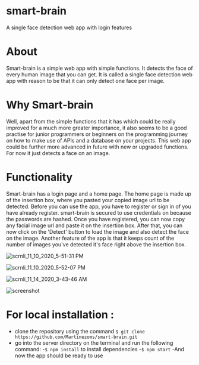 # smart-brain
A single face detection web app with login features

# About
  Smart-brain is a simple web app with simple functions. It detects the face of every human image that you can get. It is called a single face detection web app with reason to be that it can only detect one face per image.
  
# Why Smart-brain
  Well, apart from the simple functions that it has which could be really improved for a much more greater importance, it also seems  to be a good practise for junior programmers or beginners on the programming journey on how to make use of APIs and a database on your projects. This web app could be further more advanced in future with new or upgraded functions. For now it just detects a face on an image.
  
# Functionality
  Smart-brain has a login page and a home page. The home page is made up of the insertion box, where you pasted your copied image url to be detected. Before you can use the app, you have to register or sign in of you have already register. smart-brain is secured to use credentials on because the passwords are hashed. Once you have registered, you can now copy any facial image url and paste it on the insertion box. After that, you can now click on the 'Detect' button to load the image and also detect the face on the image. Another feature of the app is that it keeps count of the number of images you've detected it's face right above the insertion box.
  
  ![scrnli_11_10_2020_5-51-31 PM](https://user-images.githubusercontent.com/65704793/99138701-caf1da00-2632-11eb-9a27-506603458a3c.png)
 
  
  ![scrnli_11_10_2020_5-52-07 PM](https://user-images.githubusercontent.com/65704793/99138872-4607c000-2634-11eb-90ee-5dbb0b2fb686.png)
  
  
  ![scrnli_11_14_2020_3-43-46 AM](https://user-images.githubusercontent.com/65704793/99138907-9717b400-2634-11eb-9f87-ba1d6ce90eb3.png)
  
  
  ![screenshot](https://user-images.githubusercontent.com/65704793/99139046-a9deb880-2635-11eb-9867-2d5157d9a41b.png)
  
  

# For local installation :
- clone the repository using the command ```$ git clone https://github.com/Martinezoms/smart-brain.git ```
- go into the server directory on the terminal and run the following command:
-```$ npm install``` to install dependencies
-```$ npm start```
-And now the app should be ready to use

  
